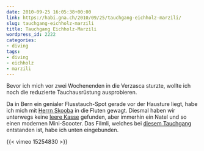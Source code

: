 ```yaml
---
date: 2010-09-25 16:05:38+00:00
link: https://habi.gna.ch/2010/09/25/tauchgang-eichholz-marzili/
slug: tauchgang-eichholz-marzili
title: Tauchgang Eichholz-Marzili
wordpress_id: 2222
categories:
- diving
tags:
- diving
- eichholz
- marzili
---
```


Bevor ich mich vor zwei Wochenenden in die Verzasca sturzte, wollte ich noch die reduzierte Tauchausrüstung ausprobieren.

Da in Bern ein genialer Flusstauch-Spot gerade vor der Hausture liegt, habe ich mich mit [Herrn Skooba](http://www.skooba.com/) in die Fluten gewagt. Diesmal haben wir unterwegs keine [leere Kasse](https://habi.gna.ch/2009/09/29/eichholz-marzili/) gefunden, aber immerhin ein Natel und so einen modernen Mini-Scooter. Das Filmli, welches bei [diesem Tauchgang](https://habi.gna.ch/divelog/2010.09.10.eichholz-marzili.pdf) entstanden ist, habe ich unten eingebunden.

{{< vimeo 15254830 >}}
